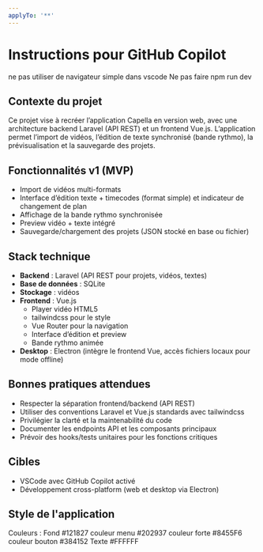```yaml
---
applyTo: '**'
---
```

# Instructions pour GitHub Copilot
ne pas utiliser de navigateur simple dans vscode
Ne pas faire npm run dev
## Contexte du projet

Ce projet vise à recréer l’application Capella en version web, avec une architecture backend Laravel (API REST) et un frontend Vue.js. L’application permet l’import de vidéos, l’édition de texte synchronisé (bande rythmo), la prévisualisation et la sauvegarde des projets.

## Fonctionnalités v1 (MVP)

- Import de vidéos multi-formats
- Interface d’édition texte + timecodes (format simple) et indicateur de changement de plan
- Affichage de la bande rythmo synchronisée
- Preview vidéo + texte intégré
- Sauvegarde/chargement des projets (JSON stocké en base ou fichier)

## Stack technique

- **Backend** : Laravel (API REST pour projets, vidéos, textes)
- **Base de données** : SQLite
- **Stockage** : vidéos
- **Frontend** : Vue.js
    - Player vidéo HTML5
    - tailwindcss pour le style
    - Vue Router pour la navigation
    - Interface d’édition et preview
    - Bande rythmo animée 
- **Desktop** : Electron (intègre le frontend Vue, accès fichiers locaux pour mode offline)

## Bonnes pratiques attendues

- Respecter la séparation frontend/backend (API REST)
- Utiliser des conventions Laravel et Vue.js standards avec tailwindcss
- Privilégier la clarté et la maintenabilité du code
- Documenter les endpoints API et les composants principaux
- Prévoir des hooks/tests unitaires pour les fonctions critiques

## Cibles

- VSCode avec GitHub Copilot activé
- Développement cross-platform (web et desktop via Electron)

## Style de l'application

Couleurs : 
Fond #121827
couleur menu #202937
couleur forte #8455F6
couleur bouton #384152
Texte #FFFFFF

